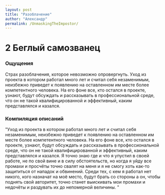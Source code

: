 ```yaml
---
layout: post
title: "Разоблачение"
author: "Александр"
permalink: /UnmaskingTheImpostor/
---
```

# 2 Беглый самозванец

### Ощущения
Страх разоблачения, которое невозможно опровергнуть. Уход из проекта в котором работал много лет и считал себя незаменимым, неизбежно приведет к появлению на оставленном им месте более компетентного человека. На его фоне все, кто остался в проекте, узнают, будут обсуждать и рассказывать в профессиональной среде, что он не такой квалифицированной и эффективный, каким представлялся и казался.

### Компиляция описаний
"Уход из проекта в котором работал много лет и считал себя незаменимым, неизбежно приведет к появлению на оставленном им месте более компетентного человека. На его фоне все, кто остался в проекте, узнают, будут обсуждать и рассказывать в профессиональной среде, что он не такой квалифицированной и эффективный, каким представлялся и казался. Я точно знаю где и что я упустил в своей работе, не по свой вине и в силу обстоятельств, но когда я уйду все промахи и просчёты точно свалят на меня и я не смогу хоть как-то защититься от нападок и обвинений. Среди  тех, с кем я работал нет никого, кого назначат на моё место, будут брать со стороны  а он,  чтобы    поднять свой авторитет, точно станет выискивать мои промахи и недочёты и раздувать их до непомерной величины. " 


